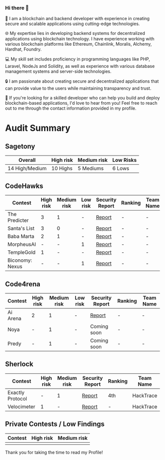 ### Hi there 👋

🔗 I am a blockchain and backend developer with experience in creating secure and scalable applications using cutting-edge technologies.

🌐 My expertise lies in developing backend systems for decentralized applications using blockchain technology. I have experience working with various blockchain platforms like Ethereum, Chainlink, Moralis, Alchemy, Hardhat, Foundry.

💻 My skill set includes proficiency in programming languages like PHP, Laravel, NodeJs and Solidity, as well as experience with various database management systems and server-side technologies.

🔒 I am passionate about creating secure and decentralized applications that can provide value to the users while maintaining transparency and trust.

🚀 If you're looking for a skilled developer who can help you build and deploy blockchain-based applications, I'd love to hear from you! Feel free to reach out to me through the contact information provided in my profile.

# Audit Summary

## Sagetony

| **Overall**         | **High risk** | **Medium risk** | **Low Risks** |
|---------------------|---------------|-----------------|---------------|
| 14 High/Medium      | 10 Highs      | 5 Mediums       | 6 Lows        |

## CodeHawks

| **Contest**          | **High risk** | **Medium risk** | **Low risk** | **Security Report** | **Ranking** | **Team Name** |
|----------------------|---------------|-----------------|--------------|---------------------|-------------|---------------|
| The Predicter        | 3             | 1               | -            | [Report](https://github.com/sagetony/audit/blob/master/solo/the-predicter.md)          | -           | -             |
| Santa's List         | 3             | 0               | -            | [Report](#)          | -           | -             |
| Baba Marta           | 2             | 1               | -            | [Report](#)          | -           | -             |
| MorpheusAI           | -             | -               | 1            | [Report](#)          | -           | -             |
| TempleGold           | 1             | -               | -            | [Report](#)          | -           | -             |
| Biconomy: Nexus      | -             | -               | 1            | [Report](#)          | -           | -             |

## Code4rena

| **Contest**          | **High risk** | **Medium risk** | **Low risk** | **Security Report**  | **Ranking** | **Team Name** |
|----------------------|---------------|-----------------|--------------|----------------------|-------------|---------------|
| Ai Arena             | 2             | 1               | -            | [Report](#)           | -           | -             |
| Noya                 | -             | 1               | -            | Coming soon          | -           | -             |
| Predy                | -             | 1               | -            | Coming soon          | -           | -             |

## Sherlock

| **Contest**          | **High risk** | **Medium risk** | **Security Report**  | **Ranking** | **Team Name** |
|----------------------|---------------|-----------------|----------------------|-------------|---------------|
| Exactly Protocol     | -             | 1               | [Report](#)           | 4th         | HackTrace     |
| Velocimeter          | 1             | -               | [Report](#)           | -           | HackTrace     |

## Private Contests / Low Findings

| **Contest** | **High risk** | **Medium risk** |
|-------------|---------------|-----------------|
|             |               |                 |


Thank you for taking the time to read my Profile!

<!--
**sagetony/sagetony** is a ✨ _special_ ✨ repository because its `README.md` (this file) appears on your GitHub profile.


Here are some ideas to get you started:

- 🔭 I’m currently working on ...
- 🌱 I’m currently learning ...
- 👯 I’m looking to collaborate on ...
- 🤔 I’m looking for help with ...
- 💬 Ask me about ...
- 📫 How to reach me: ...
- 😄 Pronouns: ...
- ⚡ Fun fact: ...
-->
